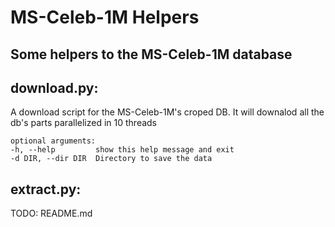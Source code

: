# MS-Celeb-1M Helpers

## Some helpers to the MS-Celeb-1M database

## download.py:
A download script for the MS-Celeb-1M's croped DB. It will downalod all the db's parts parallelized in 10 threads

    optional arguments:
    -h, --help         show this help message and exit
    -d DIR, --dir DIR  Directory to save the data


## extract.py:
TODO: README.md

